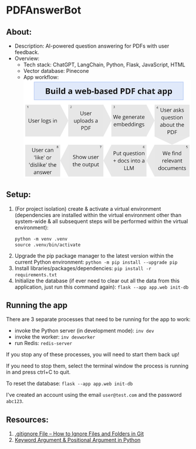 # PDFAnswerBot

## About:

- Description: AI-powered question answering for PDFs with user feedback.
- Overview:
  - Tech stack: ChatGPT, LangChain, Python, Flask, JavaScript, HTML
  - Vector database: Pinecone
  - App workflow:
    ![app workflow](images/PDFAnswerBot_workflow.png)

## Setup:

1. (For project isolation) create & activate a virtual environment (dependencies are installed within the virtual environment other than system-wide & all subsequent steps will be performed within the virtual environment):
   ```
   python -m venv .venv
   source .venv/bin/activate
   ```
2. Upgrade the pip package manager to the latest version within the current Python environment: `python -m pip install --upgrade pip`
3. Install libraries/packages/dependencies: `pip install -r requirements.txt`
4. Initialize the database (if ever need to clear out all the data from this application, just run this command again): `flask --app app.web init-db`
<!-- 5. Start the file upload server with `python app.py` -->

## Running the app

There are 3 separate processes that need to be running for the app to work:

- invoke the Python server (in development mode): `inv dev`
- invoke the worker: `inv devworker`
- run Redis: `redis-server`

If you stop any of these processes, you will need to start them back up!

If you need to stop them, select the terminal window the process is running in and press ctrl+C to quit.

To reset the database: `flask --app app.web init-db`

I've created an account using the email `user@test.com` and the password `abc123`.

## Resources:

1. [.gitignore File – How to Ignore Files and Folders in Git](https://www.freecodecamp.org/news/gitignore-file-how-to-ignore-files-and-folders-in-git/)
2. [Keyword Argument & Positional Argument in Python](https://www.geeksforgeeks.org/keyword-and-positional-argument-in-python/)
